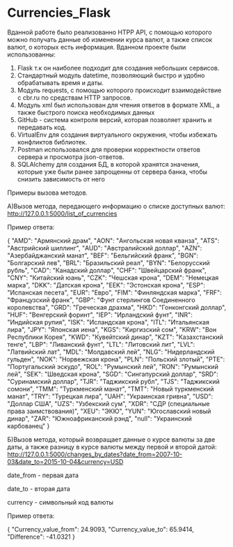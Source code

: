 # Currencies_Flask
Вданной работе было реализованно HTPP API, с помощью которого можно получать данные об изменении курса валют,
а также список валют, о которых есть информация.
Вданном проекте были использованны:
1. Flask т.к он наиболее подходит для создания небольших сервисов.
2. Стандартный модуль datetime, позволяющий быстро и удобно обрабатывать время и даты.
3. Модуль requests, с помощью которого происходит взаимодействие с cbr.ru по средствам HTTP запросов.
4. Модуль xml был использован для чтения ответов в формате XML, а также быстрого поиска необходимых данных
5. GitHub - система контроля версий, которая позволяет хранить и передавать код.
6. VirtualEnv для создания виртуального окружения, чтобы избежать конфликтов библиотек.
7. Postman использовался для проверки корректности ответов сервера и просмотра json-ответов.
8. SQLAlchemy для создания БД, в которой хранятся значения, которые уже были ранее запрощенны от сервера банка, чтобы снизить зависимость от него

Примеры вызова методов.

А)Вызов метода, передающего информацию о списке доступных валют:
http://127.0.0.1:5000/list_of_currencies

Пример ответа:

{
    "AMD": "Армянский драм",
    "AON": "Ангольская новая кванза",
    "ATS": "Австрийский шиллинг",
    "AUD": "Австралийский доллар",
    "AZN": "Азербайджанский манат",
    "BEF": "Бельгийский франк",
    "BGN": "Болгарский лев",
    "BRL": "Бразильский реал",
    "BYN": "Белорусский рубль",
    "CAD": "Канадский доллар",
    "CHF": "Швейцарский франк",
    "CNY": "Китайский юань",
    "CZK": "Чешская крона",
    "DEM": "Немецкая марка",
    "DKK": "Датская крона",
    "EEK": "Эстонская крона",
    "ESP": "Испанская песета",
    "EUR": "Евро",
    "FIM": "Финляндская марка",
    "FRF": "Французский франк",
    "GBP": "Фунт стерлингов Соединенного королевства",
    "GRD": "Греческая драхма",
    "HKD": "Гонконгский доллар",
    "HUF": "Венгерский форинт",
    "IEP": "Ирландский фунт",
    "INR": "Индийская рупия",
    "ISK": "Исландская крона",
    "ITL": "Итальянская лира",
    "JPY": "Японская иена",
    "KGS": "Киргизский сом",
    "KRW": "Вон Республики Корея",
    "KWD": "Кувейтский динар",
    "KZT": "Казахстанский тенге",
    "LBP": "Ливанский фунт",
    "LTL": "Литовский лит",
    "LVL": "Латвийский лат",
    "MDL": "Молдавский лей",
    "NLG": "Нидерландский гульден",
    "NOK": "Норвежская крона",
    "PLN": "Польский злотый",
    "PTE": "Португальский эскудо",
    "ROL": "Румынский лей",
    "RON": "Румынский лей",
    "SEK": "Шведская крона",
    "SGD": "Сингапурский доллар",
    "SRD": "Суринамский доллар",
    "TJR": "Таджикский рубл",
    "TJS": "Таджикский сомони",
    "TMM": "Туркменский манат",
    "TMT": "Новый туркменский манат",
    "TRY": "Турецкая лира",
    "UAH": "Украинская гривна",
    "USD": "Доллар США",
    "UZS": "Узбекский сум",
    "XDR": "СДР (специальные права заимствования)",
    "XEU": "ЭКЮ",
    "YUN": "Югославский новый динар",
    "ZAR": "Южноафриканский рэнд",
    "null": "Украинский карбованец"
}

Б)Вызов метода, который возвращает данные о курсе валюты за две даты, а также разницу в курсе валюты между первой и второй датой:
http://127.0.0.1:5000/changes_by_dates?date_from=2007-10-03&date_to=2015-10-04&currency=USD

date_from - первая дата

date_to - вторая дата

currency - символьный код валюты

Пример ответа:

{
    "Currency_value_from": 24.9093,
    "Currency_value_to": 65.9414,
    "Difference": -41.0321
}

